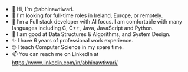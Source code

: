 - 👋 Hi, I’m @abhinawtiwari.
- 👀 I'm looking for full-time roles in Ireland, Europe, or remotely.
- 🌱 I’m a Full stack developer with AI focus. I am comfortable with many languages including C, C++, Java, JavaScript and Python.
- 💞️ I am good at Data Structures & Algorithms, and System Design. 
- ✨ I have 6 years of professional work experience.
- 🤓 I teach Computer Science in my spare time.
- 📫 You can reach me on LinkedIn at https://www.linkedin.com/in/abhinawtiwari/

<!---
abhinawtiwari/abhinawtiwari is a ✨ special ✨ repository because its `README.md` (this file) appears on your GitHub profile.
You can click the Preview link to take a look at your changes.
--->

